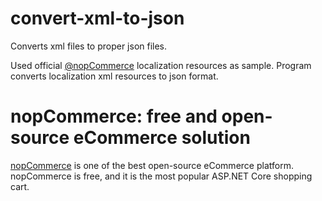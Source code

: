 # convert-xml-to-json
Converts xml files to proper json files.

Used official [@nopCommerce](https://github.com/nopSolutions/nopCommerce) localization resources as sample. Program converts localization xml resources to json format.

﻿nopCommerce: free and open-source eCommerce solution
===========

[nopCommerce](https://www.nopcommerce.com) is one of the best open-source eCommerce platform. nopCommerce is free, and it is the most popular ASP.NET Core shopping cart.

